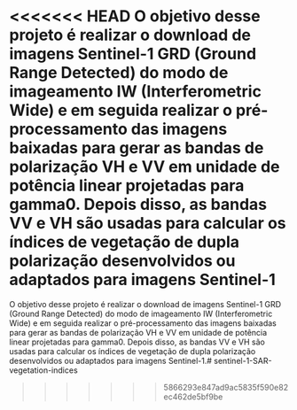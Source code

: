 <<<<<<< HEAD
O objetivo desse projeto é realizar o download de imagens Sentinel-1 GRD (Ground Range Detected) do modo de imageamento IW (Interferometric Wide) e em seguida realizar o pré-processamento das imagens baixadas para gerar as bandas de polarização VH e VV em unidade de potência linear projetadas para gamma0. Depois disso, as bandas VV e VH são usadas para calcular os índices de vegetação de dupla polarização desenvolvidos ou adaptados para imagens Sentinel-1
=======

O objetivo desse projeto é realizar o download de imagens Sentinel-1 GRD (Ground Range Detected) do modo de imageamento IW (Interferometric Wide) e em seguida realizar o pré-processamento das imagens baixadas para gerar as bandas de polarização VH e VV em unidade de potência linear projetadas para gamma0. Depois disso, as bandas VV e VH são usadas para calcular os índices de vegetação de dupla polarização desenvolvidos ou adaptados para imagens Sentinel-1.# sentinel-1-SAR-vegetation-indices
>>>>>>> 5866293e847ad9ac5835f590e82ec462de5bf9be
